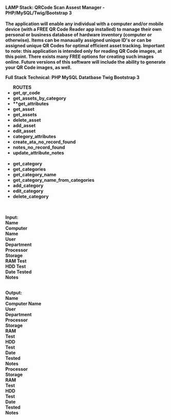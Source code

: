 <b>LAMP Stack: QRCode Scan Assest Manager - PHP/MySQL/Twig/Bootstrap 3
<br><br>
The application will enable any individual with a computer and/or mobile device (with a FREE QR Code Reader app installed) to manage their own personal or business database of hardware inventory (computer or otherwise). Items can be manaually assigned unique ID's or can be assigned unique QR Codes for optimal efficient asset tracking. Important to note: this application is intended only for reading QR Code images, at this point. There exists many FREE options for creating such images online. Future versions of this software will include the ability to generate your QR Code images, as well.

<b>Full Stack Technical: PHP MySQL Datatbase Twig Bootstrap 3

<ul><b>ROUTES</b> 
<li>get_qr_code</li>
<li>get_assets_by_category</li> 
<li>**get_attributes</li>  
<li>get_asset</li>  
<li>get_assets </li> 
<li>delete_asset </li> 
<li>add_asset</li>  
<li>edit_asset </li> 
<li>category_attributes </li> 
<li>create_ata_no_record_found </li> 
<li>notes_no_record_found </li> 
<li>update_attribute_notes</li> 
<br>
<li>get_category </li> 
<li>get_categories </li> 
<li>get_category_name </li> 
<li>get_category_name_from_categories </li> 
<li>add_category </li> 
<li>edit_category </li> 
<li>delete_category</li> 
</ul><br><br>
<b>Input: </b> <br>
Name <br>
Computer <br>
Name<br>
User <br>
Department <br>
Processor <br>
Storage <br>
RAM Test <br>
HDD Test <br>
Date Tested <br>
Notes<br> <br>

<b>Output: </b> <br>
Name <br>
Computer Name<br>
User <br>
Department <br>
Processor <br>
Storage <br>
RAM <br>
Test <br>
HDD <br>
Test <br>
Date <br>
Tested <br>
Notes <br>
Processor  <br>
Storage  <br>
RAM  <br>
Test  <br>
HDD  <br>
Test  <br>
Date  <br>
Tested  <br>
Notes
